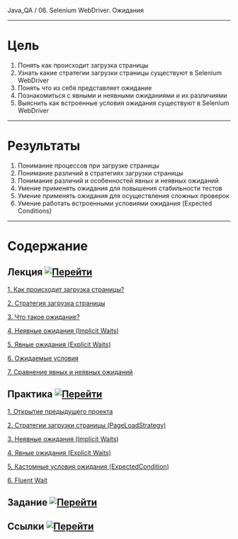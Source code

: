 Java_QA / 06. Selenium WebDriver. Ожидания

***

# Цель

1. Понять как происходит загрузка страницы
2. Узнать какие стратегии загрузки страницы существуют в Selenium WebDriver
3. Понять что из себя представляет ожидание
4. Познакомиться с явными и неявными ожиданиями и их различиями
5. Выяснить как встроенные условия ожидания существуют в Selenium WebDriver

***

# Результаты

1. Понимание процессов при загрузке страницы
2. Понимание различий в стратегиях загрузки страницы
3. Понимание различий и особенностей явных и неявных ожиданий   
4. Умение применять ожидания для повышения стабильности тестов
5. Умение применять ожидания для осуществления сложных проверок   
6. Умение работать встроенными условиями ожидания (Expected Conditions)

***

# Содержание

## Лекция [![Перейти](https://img.shields.io/badge/-%D0%9F%D0%B5%D1%80%D0%B5%D0%B9%D1%82%D0%B8-blue)](1.%20Лекция.md)

[1. Как происходит загрузка страницы?](1.%20Лекция.md#1-Как-происходит-загрузка-страницы?)

[2. Стратегия загрузка страницы](1.%20Лекция.md#2-Стратегия-загрузка-страницы)

[3. Что такое ожидание?](1.%20Лекция.md#3-Что-такое-ожидание?)

[4. Неявные ожидания (Implicit Waits)](1.%20Лекция.md#4-Неявные-ожидания-(Implicit-Waits))

[5. Явные ожидания (Explicit Waits)](1.%20Лекция.md#5-Явные-ожидания-(Explicit-Waits))

[6. Ожидаемые условия](1.%20Лекция.md#6-Ожидаемые-условия)

[7. Сравнение явных и неявных ожиданий](1.%20Лекция.md#7-Сравнение-явных-и-неявных-ожиданий)

## Практика [![Перейти](https://img.shields.io/badge/-%D0%9F%D0%B5%D1%80%D0%B5%D0%B9%D1%82%D0%B8-blue)](2.%20Практика.md)

[1. Открытие предыдущего проекта](2.%20Практика.md#1-Открытие-предыдущего-проекта)

[2. Стратегии загрузки страницы (PageLoadStrategy)](2.%20Практика.md#2-Стратегии-загрузки-страницы-(PageLoadStrategy))

[3. Неявные ожидания (Implicit Waits)](2.%20Практика.md#3-Неявные-ожидания-(Implicit-Waits))

[4. Явные ожидания (Explicit Waits)](2.%20Практика.md#4-Явные-ожидания-(Explicit-Waits))

[5. Кастомные условия ожидания (ExpectedCondition)](2.%20Практика.md#5-Кастомные-условия-ожидания-(ExpectedCondition))

[6. Fluent Wait](2.%20Практика.md#6-Fluent-Wait)

## Задание [![Перейти](https://img.shields.io/badge/-%D0%9F%D0%B5%D1%80%D0%B5%D0%B9%D1%82%D0%B8-blue)](3.%20Задание.md)

## Ссылки [![Перейти](https://img.shields.io/badge/-%D0%9F%D0%B5%D1%80%D0%B5%D0%B9%D1%82%D0%B8-blue)](4.%20Ссылки.md)